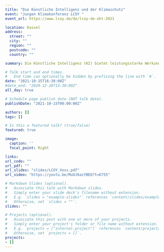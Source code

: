 ```yaml
---
title: "Die Künstliche Intelligenz und der Klimaschutz"
event: "Jungen Klimakonferenz LCOY "
event_url: https://www.lcoy.de/de/lcoy-de-okt-2021

location: Kassel
address:
  street: ""
  city: ""
  region: ""
  postcode: ""
  country: ""

summary: Die Künstliche Intelligenz (KI) bietet leistungsstarke Werkzeuge um den Klimawandel in verschiedenen Anwendungen anzugehen – aber sie ist kein Allheilmittel. Sie kann Maßnahmen in der Abschwächung des Klimawandels unterstützen, beispielsweise durch die Reduzierung von Treibhausgasemissionen in verschiedenen Anwendungen im Energie-, Transport-, Industrie oder Gebäudesektor. Sie kann aber auch die Anpassung an ein sich veränderndes Klima unterstützen, wie z.B. in Frühwarnsystemen für Naturkatastrophen. Weiterhin kann die KI die Klimaforschung selbst unterstützen, indem beispielsweise komplexe Simulationsmodelle beschleunigt werden. Allerdings: Die KI für sich ist ein Werkzeugkasten. Falsch eingesetzt, können die Werkzeuge dem Klima auch schaden! Um das zu vermeiden, sollten KI-Anwendungen in Zusammenarbeit und im ständigen Austausch mit denen entwickelt werden, die die Technologie nutzen oder anderweitig von ihr betroffen sind, um unvorhergesehene Auswirkungen und Nachteile zu vermeiden.

# Talk start and end times.
#   End time can optionally be hidden by prefixing the line with `#`.
date: "2021-10-15T16:30:00Z"
#date_end: "2020-12-28T13:30:00Z"
all_day: true

# Schedule page publish date (NOT talk date).
publishDate: "2021-10-15T00:00:00Z"

authors: []
tags: []

# Is this a featured talk? (true/false)
featured: true

image:
  caption: ''
  focal_point: Right

links:
url_code: ""
url_pdf: ""
url_slides: "slides/LCOY_Voss.pdf"
url_video: "https://youtu.be/MuUJ6azYBEQ?t=6755"

# Markdown Slides (optional).
#   Associate this talk with Markdown slides.
#   Simply enter your slide deck's filename without extension.
#   E.g. `slides = "example-slides"` references `content/slides/example-slides.md`.
#   Otherwise, set `slides = ""`.
slides: ""

# Projects (optional).
#   Associate this post with one or more of your projects.
#   Simply enter your project's folder or file name without extension.
#   E.g. `projects = ["internal-project"]` references `content/project/deep-learning/index.md`.
#   Otherwise, set `projects = []`.
projects:
- []
---
```


